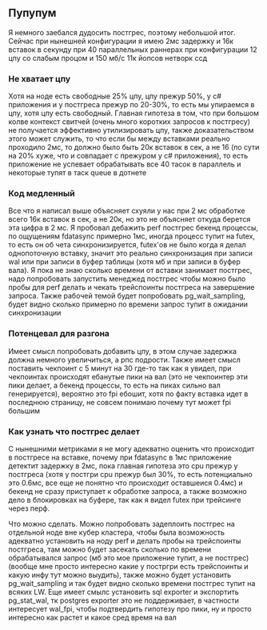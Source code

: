 ## Пупупум
Я немного заебался дудосить постгрес, поэтому небольшой итог. Сейчас при нынешней конфигурации я имею 2мс задержку и 16к вставок в секунду при 40 параллельных раннерах при конфигурации 12 цпу со слабым процом и 150 мб/с 11к йопсов нетворк ссд

### Не хватает цпу
Хотя на ноде есть свободные 25% цпу, цпу прежур 50%, у c# приложения и у постгреса прежур по 20-30%, то есть мы упираемся в цпу, хотя цпу есть свободный. Главная гипотеза в том, что при большом колве контекст свитчей (очень много коротких запросов к постгресу) не получается эффективно утилизировать цпу, также доказательством этого может служить, то что если бы между вставками реально проходило 2мс, то должно было быть 20к вставок в сек, а не 16 (по сути на 20% хуже, что и совпадает с прежуром у c# приложения), то есть приложение не успевает обрабатывать все 40 тасок в параллель и некоторые тупят в таск queue в дотнете

### Код медленный
Все что я написал выше объясняет схуяли у нас при 2 мс обработке всего 16к вставок в сек, а не 20к, но это не объясняет откуда берется эта цифра в 2 мс. Я пробовал дебажить perf постгрес бекенд процессы, по ощущениям fdatasync примерно 1мс, иногда процесс тупит на futex, то есть он об чета синхронизируется, futex'ов не было когда я делал однопоточную вставку, значит это реально синхронизация при записи wal или при записи в буфер таблицы (хотя мб и при записи в буфер вала). Я пока не знаю сколько времени от вставки занимает постгрес, надо попробовать запустить менеджед постгрес чтобы можно было пробы для perf делать и чекать трейспоинты постгреса на завершение запроса. Также рабочей темой будет попробовать pg_wait_sampling, будет видно сколько примерно по времени запрос тупит в ожидании синхронизации

### Потенцевал для разгона
Имеет смысл попробовать добавить цпу, в этом случае задержка должна немного увеличиться, а рпс подрости. Также имеет смысл поставить чекпоинт с 5 минут на 30 где-то так как я увидел, при чекпоинтах происходят ебанутые пики на вал (это не чекпоинтер эти пики делает, а бекенд процессы, то есть на пиках сильно вал генерируется), вероятно это fpi ебошит, хотя по факту вставка идет в последнюю страницу, не совсем понимаю почему тут может fpi большим

### Как узнать что постгрес делает
С нынешними метриками я не могу адекватно оценить что происходит в постгресе на вставке, почему при fdatasync в 1мс приложение детектит задержку в 2мс, пока главная гипотеза это cpu прежур у постгреса (хотя у постгри cpu прежур был 30%, то есть потенциально это 0.6мс, все еще не понятно что происходит оставшеися 0.4мс) и бекенд не сразу приступает к обработке запроса, а также возможно дело в блокировках на буфере, так как я видел futex при трейсинге через перф.

Что можно сделать. Можно попробовать задеплоить постгрес на отдельной ноде вне кубер кластера, чтобы была возможность адекватно установить на ноду perf и делать пробы на трейспоинты постгреса, там можно будет засекать сколько по времени обрабатывался запрос (мб это мое приложение тупит, а не постгрес) (вообще мне просто интересно какие у постргри есть трейспоинты и какую инфу тут можно выудить), также можно будет установить pg_wait_sampling и так будет видно сколько времени постгрес тупит на всяких LW. Еще имеет смылс установить sql exporter и экспортить pg_stat_wal, тк postgres exporter это не поддерживает, в частности интересует wal_fpi, чтобы подтвердить гипотезу про пики, ну и просто интересно как растет и какое сред время на вал